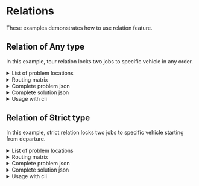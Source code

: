 # Relations

These examples demonstrates how to use relation feature.


## Relation of Any type

In this example, tour relation locks two jobs to specific vehicle in any order.

<details>
    <summary>List of problem locations</summary><p>

```json
{{#include ../../../../examples/json-pragmatic/data/relation-any.basic.locations.json}}
```

</p></details>

<details>
    <summary>Routing matrix</summary><p>

```json
{{#include ../../../../examples/json-pragmatic/data/relation-any.basic.matrix.json}}
```

</p></details>


<details>
    <summary>Complete problem json</summary><p>

```json
{{#include ../../../../examples/json-pragmatic/data/relation-any.basic.problem.json}}
```

</p></details>

<details>
    <summary>Complete solution json</summary><p>

```json
{{#include ../../../../examples/json-pragmatic/data/relation-any.basic.solution.json}}
```

</p></details>

<details>
    <summary>Usage with cli</summary><p>

```
vrp-cli pragmatic relation-any.basic.problem.json -m relation-any.basic.matrix.json -o relation-any.basic.solution.json --max-generations=100
```

</p></details>


## Relation of Strict type

In this example, strict relation locks two jobs to specific vehicle starting from departure.

<details>
    <summary>List of problem locations</summary><p>

```json
{{#include ../../../../examples/json-pragmatic/data/relation-strict.basic.locations.json}}
```

</p></details>

<details>
    <summary>Routing matrix</summary><p>

```json
{{#include ../../../../examples/json-pragmatic/data/relation-strict.basic.matrix.json}}
```

</p></details>


<details>
    <summary>Complete problem json</summary><p>

```json
{{#include ../../../../examples/json-pragmatic/data/relation-strict.basic.problem.json}}
```

</p></details>

<details>
    <summary>Complete solution json</summary><p>

```json
{{#include ../../../../examples/json-pragmatic/data/relation-strict.basic.solution.json}}
```

</p></details>

<details>
    <summary>Usage with cli</summary><p>

```
vrp-cli pragmatic relation-strict.basic.problem.json -m relation-strict.basic.matrix.json -o relation-strict.basic.solution.json --max-generations=100
```

</p></details>
